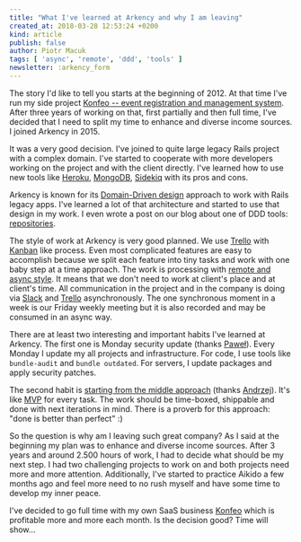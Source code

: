 ```yaml
---
title: "What I've learned at Arkency and why I am leaving"
created_at: 2018-03-28 12:53:24 +0200
kind: article
publish: false
author: Piotr Macuk
tags: [ 'async', 'remote', 'ddd', 'tools' ]
newsletter: :arkency_form
---
```


The story I'd like to tell you starts at the beginning of 2012. At that time I've run my side project [Konfeo -- event registration and management system](https://www.konfeo.com/en/). After three years of working on that, first partially and then full time, I've decided that I need to split my time to enhance and diverse income sources. I joined Arkency in 2015.

<!-- more -->

It was a very good decision. I've joined to quite large legacy Rails project with a complex domain. I've started to cooperate with more developers working on the project and with the client directly. I've learned how to use new tools like [Heroku](https://www.heroku.com/home), [MongoDB](https://www.mongodb.com), [Sidekiq](https://sidekiq.org) with its pros and cons.

Arkency is known for its [Domain-Driven design](/domain-driven-rails/) approach to work with Rails legacy apps. I've learned a lot of that architecture and started to use that design in my work. I even wrote a post on our blog about one of DDD tools: [repositories](/2015/06/thanks-to-repositories/).

The style of work at Arkency is very good planned. We use [Trello](https://trello.com/) with [Kanban](https://pl.atlassian.com/agile/kanban) like process. Even most complicated features are easy to accomplish because we split each feature into tiny tasks and work with one baby step at a time approach. The work is processing with [remote and async style](/async-remote/). It means that we don't need to work at client's place and at client's time. All communication in the project and in the company is doing via [Slack](https://slack.com/) and [Trello](https://trello.com/) asynchronously. The one synchronous moment in a week is our Friday weekly meeting but it is also recorded and may be consumed in an async way.

There are at least two interesting and important habits I've learned at Arkency. The first one is Monday security update (thanks [Paweł](/by/pacana/)). Every Monday I update my all projects and infrastructure. For code, I use tools like `bundle-audit` and `bundle outdated`. For servers, I update packages and apply security patches.

The second habit is [starting from the middle approach](/2015/03/blogging-start-from-the-middle/) (thanks [Andrzej](/by/andrzejkrzywda/)). It's like [MVP](https://en.wikipedia.org/wiki/Minimum_viable_product) for every task. The work should be time-boxed, shippable and done with next iterations in mind. There is a proverb for this approach: "done is better than perfect" :)

So the question is why am I leaving such great company? As I said at the beginning my plan was to enhance and diverse income sources. After 3 years and around 2.500 hours of work, I had to decide what should be my next step. I had two challenging projects to work on and both projects need more and more attention. Additionally, I've started to practice Aikido a few months ago and feel more need to no rush myself and have some time to develop my inner peace.

I've decided to go full time with my own SaaS business [Konfeo](https://www.konfeo.com/en/) which is profitable more and more each month. Is the decision good? Time will show...

